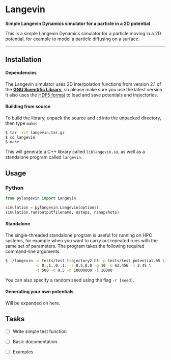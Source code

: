 # Langevin

**Simple Langevin Dynamics simulator for a particle in a 2D potential**

This is a simple Langevin Dynamics simulator for a particle moving in a 2D potential, for example 
to model a particle diffusing on a surface.

---

## Installation

#### Dependencies

The Langevin simulator uses 2D interpolation functions from version 2.1 of the  **[GNU Scientific Library](https://www.gnu.org/software/gsl/)**,
so please make sure you use the latest version. It also uses the [HDF5 format](https://www.hdfgroup.org/HDF5/) to load and save potentials
and trajectories.

#### Building from source

To build the library, unpack the source and `cd` into the unpacked directory, then type `make`:

```bash
$ tar -xzf langevin.tar.gz
$ cd langevin
$ make
```

This will generate a C++ library called `liblangevin.so`, as well as a standalone program called `langevin`.

## Usage 

### Python

```python
from pylangevin import Langevin

simulation = pylangevin.Langevin(options)
simulation.run(outputfilename, nsteps, nsnapshots)
```

#### Standalone

The single-threaded standalone program is useful for running on HPC systems, for example when you 
want to carry out repeated runs with the same set of parameters. The program takes the following
required command-line arguments.

```bash
$ ./langevin -o tests/test_trajectory2.h5 -p tests/test_potential.h5 \
             -c 0.,1.,0.,1. -s 0.5,0.0 -g 10 -m 63.456 -l 2.45 \
             -t 500 -d 0.5 -n 10000000 -i 10000
```

You can also specify a random seed using the flag `-r [seed]`.

#### Generating your own potentials

Will be expanded on here.

## Tasks

- [ ] Write simple test function
- [ ] Basic documentation
- [ ] Examples


